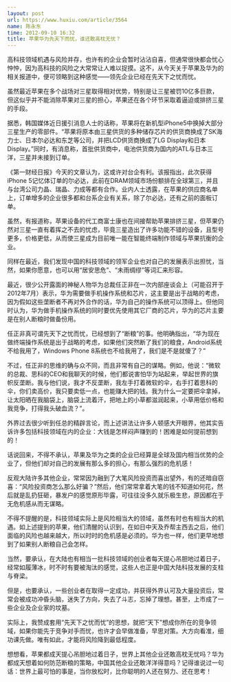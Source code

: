 ```yaml
---
layout: post
url: https://www.huxiu.com/article/3564
name: 陈永东
time: 2012-09-10 16:32
title: 苹果华为先天下而忧，谁还敢高枕无忧？
---
```

高科技领域机遇与风险并存，也许有的企业会暂时沾沾自喜，但通常很快都会忧心忡忡，因为高科技的风险之大常常让人难以捉摸。这不，从今天关于苹果及华为的相关报道中，便可领略到这种感觉——领先企业已经在先天下之忧而忧。

虽然最近苹果在多个战场对三星取得相对优势，特别是让三星被罚10亿多巨款，但这似乎并不能消除苹果对三星的担心，苹果还在各个环节采取着逼迫或排挤三星的手段。

据悉，韩国媒体近日援引消息人士的话称，苹果将在新机型iPhone5中换掉大部分三星生产的零部件。“苹果将原本由三星供货的多种储存芯片的供货商换成了SK海力士、日本尔必达和东芝等公司，并把LCD供货商换成了LG Display和日本Display。”同时，有消息称，首批供货商中，电池供货商为国内的ATL与日本三洋，三星并未接到订单。

《第一财经日报》今天的文章认为，这或许对台企有利。该报指出，此次获得iPhone 5记忆体订单的尔必达，此前在DRAM领域市场份额排在全球第三，并且与台湾公司力晶、瑞晶、力成等都有合作。业内人士透露，在苹果的供应商名单上，订单增多的企业很多都和台系企业有关系，除了尔必达，还有之前的面板订单。

虽然，有报道称，苹果设备的代工商富士康也在间接帮助苹果排挤三星，但苹果仍然对三星一直有着挥之不去的忧虑，毕竟三星造出了许多功能不错的设备，且型号更多，价格更低，从而使三星成为目前唯一能在智能终端制作领域与苹果抗衡的企业。

同样在最近，我们发现中国的科技领域的领军企业也对自己的发展表示出担忧，当然，如果你愿意，也可以用“居安思危”、“未雨绸缪”等词汇来形容。

最近，很少公开露面的神秘人物华为总裁任正非在一次内部座谈会上（可能召开于2012年7月）表示，华为需要做手机操作系统和芯片，这主要是出于战略的考虑，因为假如这些垄断者不再对外合作的话，华为自己的操作系统可以顶得上。但他同时认为，华为做手机操作系统的同时要优先使用其它厂商的芯片，华为的芯片主要是在别人断粮时做备份用。

任正非真可谓先天下之忧而忧，已经想到了“断粮”的事。他明确指出，“华为现在做终端操作系统是出于战略的考虑，如果他们突然断了我们的粮食，Android系统不给我用了，Windows Phone 8系统也不给我用了，我们是不是就傻了？”

不过，任正非的思维的确与众不同，而且非常有自己的谋略。例如，他说：“微软的总裁、思科的CEO和我聊天的时候，他们都说害怕华为站起来，举起世界的旗帜反垄断。我与他们说，我才不反垄断，我左手打着微软的伞，右手打着思科的伞，你们卖高价，我只要卖低一点，也能赚大把的钱。我为什么一定要把伞拿掉，让太阳晒在我脑袋上，脑袋上流着汗，把地上的小草都滋润起来，小草用低价格和我竞争，打得我头破血流？”。

外界过去很少听到任总的精辟言论，而上述讲法让许多人顿感大开眼界，他其实告诉许多包括科技领域在内的企业：大钱是怎样闷声赚到的！困难是如何提前想到的！

话说回来，不得不承认，苹果及华为之类的企业已经算是全球及国内相当优势的企业了，但他们却对自己的发展有那么多的担心，有那么强烈的危机感！

反观大陆许多其他企业，常常因为融到了大笔风险投资而喜出望外，有的还暗自窃喜：“风险投资商怎么那么好骗？”然后，他们常常拿着大笔的钱不知道如何花，然后就是乱扔狂砸，暴发户的感觉原形毕露，可往往没多久就乐极生悲，原因都在于无危机感从而无谋略。

不得不提醒的是，科技领域实际上是风险相当大的领域，虽然有时也有相当大的机遇。如上述提到的苹果，他们清醒的认识到，在如日中天及乔帮主西去之后，他们面临的风险也越来越大，所以时时的危机感是必须的。华为也一样，他们更早地想到了如果别人断粮自己会怎样。

当然，要承认，在大陆也有相当一批科技领域的创业者每天提心吊胆地过着日子，经常如履薄冰，时不时有要被淘汰的感觉，这些人也正是中国大陆科技发展的支柱与脊梁。

但是，也要承认，一些创业者在取得一定成功，并获得外界认可及大量投资后，常常会被成功冲昏头脑，迷失了方向，失去了斗志，忘掉了理想。甚至，上市成了一些企业及企业家的坟墓。

实际上，我赞成套用“先天下之忧而忧”的思想，就把“天下”想成你所在的竞争领域，如果你能先于竞争对手而忧，也许才会早做准备，早思对策。大方向看准，细功课先做。唯有如此，才能将风险降到最低程度。

想想看，苹果都成天提心吊胆地过着日子，世界上其他企业还敢高枕无忧吗？华为都成天想着如何防范断粮的策略，中国其他企业还敢洋洋得意吗？记得谁说过一句话：世界上最可怕的事是，当你放松时，比你聪明的人还在努力、还在思考！


